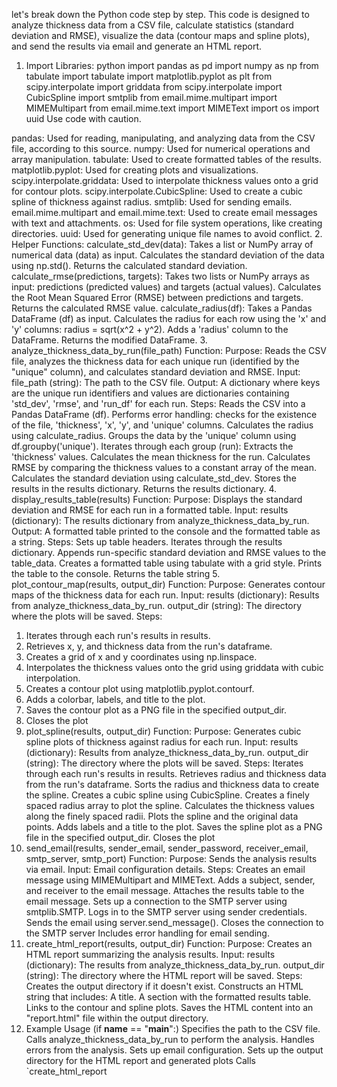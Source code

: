 let's break down the Python code step by step. This code is designed to analyze thickness data from a CSV file, calculate statistics (standard deviation and RMSE), visualize the data (contour maps and spline plots), and send the results via email and generate an HTML report. 
1. Import Libraries:
python
import pandas as pd
import numpy as np
from tabulate import tabulate
import matplotlib.pyplot as plt
from scipy.interpolate import griddata
from scipy.interpolate import CubicSpline
import smtplib
from email.mime.multipart import MIMEMultipart
from email.mime.text import MIMEText
import os
import uuid
Use code with caution.

pandas: Used for reading, manipulating, and analyzing data from the CSV file, according to this source.
numpy: Used for numerical operations and array manipulation.
tabulate: Used to create formatted tables of the results.
matplotlib.pyplot: Used for creating plots and visualizations.
scipy.interpolate.griddata: Used to interpolate thickness values onto a grid for contour plots.
scipy.interpolate.CubicSpline: Used to create a cubic spline of thickness against radius.
smtplib: Used for sending emails.
email.mime.multipart and email.mime.text: Used to create email messages with text and attachments.
os: Used for file system operations, like creating directories.
uuid: Used for generating unique file names to avoid conflict. 
2. Helper Functions:
calculate_std_dev(data):
Takes a list or NumPy array of numerical data (data) as input.
Calculates the standard deviation of the data using np.std().
Returns the calculated standard deviation. 
calculate_rmse(predictions, targets):
Takes two lists or NumPy arrays as input: predictions (predicted values) and targets (actual values).
Calculates the Root Mean Squared Error (RMSE) between predictions and targets.
Returns the calculated RMSE value. 
calculate_radius(df):
Takes a Pandas DataFrame (df) as input.
Calculates the radius for each row using the 'x' and 'y' columns: radius = sqrt(x^2 + y^2).
Adds a 'radius' column to the DataFrame.
Returns the modified DataFrame. 
3. analyze_thickness_data_by_run(file_path) Function:
Purpose: Reads the CSV file, analyzes the thickness data for each unique run (identified by the "unique" column), and calculates standard deviation and RMSE. 
Input: file_path (string): The path to the CSV file. 
Output: A dictionary where keys are the unique run identifiers and values are dictionaries containing 'std_dev', 'rmse', and 'run_df' for each run.
Steps:
Reads the CSV into a Pandas DataFrame (df).
Performs error handling: checks for the existence of the file, 'thickness', 'x', 'y', and 'unique' columns.
Calculates the radius using calculate_radius.
Groups the data by the 'unique' column using df.groupby('unique').
Iterates through each group (run):
Extracts the 'thickness' values.
Calculates the mean thickness for the run.
Calculates RMSE by comparing the thickness values to a constant array of the mean.
Calculates the standard deviation using calculate_std_dev.
Stores the results in the results dictionary. 
Returns the results dictionary.
4. display_results_table(results) Function:
Purpose: Displays the standard deviation and RMSE for each run in a formatted table.
Input: results (dictionary): The results dictionary from analyze_thickness_data_by_run. 
Output: A formatted table printed to the console and the formatted table as a string. 
Steps:
Sets up table headers.
Iterates through the results dictionary.
Appends run-specific standard deviation and RMSE values to the table_data.
Creates a formatted table using tabulate with a grid style.
Prints the table to the console. 
Returns the table string
5. plot_contour_map(results, output_dir) Function:
Purpose: Generates contour maps of the thickness data for each run.
Input:
results (dictionary): Results from analyze_thickness_data_by_run.
output_dir (string): The directory where the plots will be saved. 
Steps:
1. Iterates through each run's results in results.
2. Retrieves x, y, and thickness data from the run's dataframe.
3. Creates a grid of x and y coordinates using np.linspace.
4. Interpolates the thickness values onto the grid using griddata with cubic interpolation.
5. Creates a contour plot using matplotlib.pyplot.contourf.
6. Adds a colorbar, labels, and title to the plot.
7. Saves the contour plot as a PNG file in the specified output_dir.
8. Closes the plot 
6. plot_spline(results, output_dir) Function:
Purpose: Generates cubic spline plots of thickness against radius for each run.
Input:
results (dictionary): Results from analyze_thickness_data_by_run.
output_dir (string): The directory where the plots will be saved. 
Steps:
Iterates through each run's results in results.
Retrieves radius and thickness data from the run's dataframe.
Sorts the radius and thickness data to create the spline.
Creates a cubic spline using CubicSpline.
Creates a finely spaced radius array to plot the spline.
Calculates the thickness values along the finely spaced radii.
Plots the spline and the original data points.
Adds labels and a title to the plot.
Saves the spline plot as a PNG file in the specified output_dir.
Closes the plot 
7. send_email(results, sender_email, sender_password, receiver_email, smtp_server, smtp_port) Function:
Purpose: Sends the analysis results via email. 
Input: Email configuration details.
Steps:
Creates an email message using MIMEMultipart and MIMEText.
Adds a subject, sender, and receiver to the email message.
Attaches the results table to the email message.
Sets up a connection to the SMTP server using smtplib.SMTP.
Logs in to the SMTP server using sender credentials.
Sends the email using server.send_message().
Closes the connection to the SMTP server
Includes error handling for email sending. 
8. create_html_report(results, output_dir) Function:
Purpose: Creates an HTML report summarizing the analysis results. 
Input:
results (dictionary): The results from analyze_thickness_data_by_run.
output_dir (string): The directory where the HTML report will be saved.
Steps:
Creates the output directory if it doesn't exist.
Constructs an HTML string that includes:
A title.
A section with the formatted results table.
Links to the contour and spline plots.
Saves the HTML content into an "report.html" file within the output directory. 
9. Example Usage (if __name__ == "__main__":)
Specifies the path to the CSV file.
Calls analyze_thickness_data_by_run to perform the analysis.
Handles errors from the analysis.
Sets up email configuration.
Sets up the output directory for the HTML report and generated plots
Calls `create_html_report 